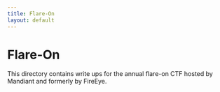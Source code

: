 ```yaml
---
title: Flare-On
layout: default
---
```


# Flare-On

This directory contains write ups for the annual flare-on CTF hosted by Mandiant and formerly by FireEye.